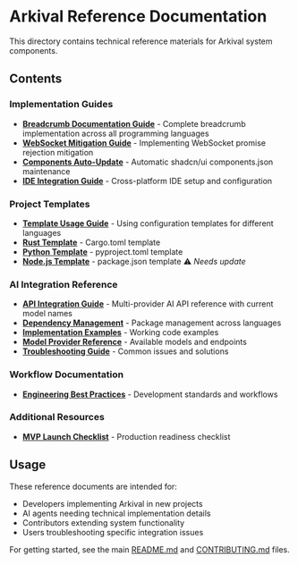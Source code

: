 # Arkival Reference Documentation

This directory contains technical reference materials for Arkival system components.

## Contents

### Implementation Guides
- **[Breadcrumb Documentation Guide](COMPREHENSIVE_BREADCRUMB_GUIDE.md)** - Complete breadcrumb implementation across all programming languages
- **[WebSocket Mitigation Guide](WEBSOCKET_MITIGATION.md)** - Implementing WebSocket promise rejection mitigation
- **[Components Auto-Update](COMPONENTS_AUTO_UPDATE.md)** - Automatic shadcn/ui components.json maintenance
- **[IDE Integration Guide](IDE_INTEGRATION.md)** - Cross-platform IDE setup and configuration

### Project Templates
- **[Template Usage Guide](project_templates/TEMPLATE_USAGE_GUIDE.md)** - Using configuration templates for different languages
- **[Rust Template](project_templates/rust_cargo_template.toml)** - Cargo.toml template
- **[Python Template](project_templates/python_pyproject_template.toml)** - pyproject.toml template  
- **[Node.js Template](project_templates/nodejs_package_template.json)** - package.json template ⚠️ *Needs update*

### AI Integration Reference
- **[API Integration Guide](workflow_assets/ai_integrations/ai_api_integration_guide.md)** - Multi-provider AI API reference with current model names
- **[Dependency Management](workflow_assets/ai_integrations/dependency_management.md)** - Package management across languages
- **[Implementation Examples](workflow_assets/ai_integrations/implementation_examples.md)** - Working code examples
- **[Model Provider Reference](workflow_assets/ai_integrations/model_provider_reference.md)** - Available models and endpoints
- **[Troubleshooting Guide](workflow_assets/ai_integrations/troubleshooting_guide.md)** - Common issues and solutions

### Workflow Documentation
- **[Engineering Best Practices](workflow_assets/workflow_docs/engineering_best_practices.md)** - Development standards and workflows

### Additional Resources
- **[MVP Launch Checklist](mvp_launch_checklist_prd_v1.md)** - Production readiness checklist

## Usage

These reference documents are intended for:
- Developers implementing Arkival in new projects
- AI agents needing technical implementation details
- Contributors extending system functionality
- Users troubleshooting specific integration issues

For getting started, see the main [README.md](../../README.md) and [CONTRIBUTING.md](../../CONTRIBUTING.md) files.
